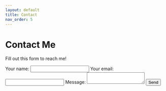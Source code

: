 ```yaml
---
layout: default
title: Contact
nav_order: 5
---
```


# Contact Me

Fill out this form to reach me!

<form action="https://formspree.io/f/xpwdnlrw" method="POST">
  <label>
    Your name:
    <input type="text" name="name">
  </label>
  <label>
    Your email:
    <input type="email" name="_replyto">
  </label>
  <label>
    Message:
    <textarea name="message"></textarea>
  </label>
  <button type="submit">Send</button>
</form>
